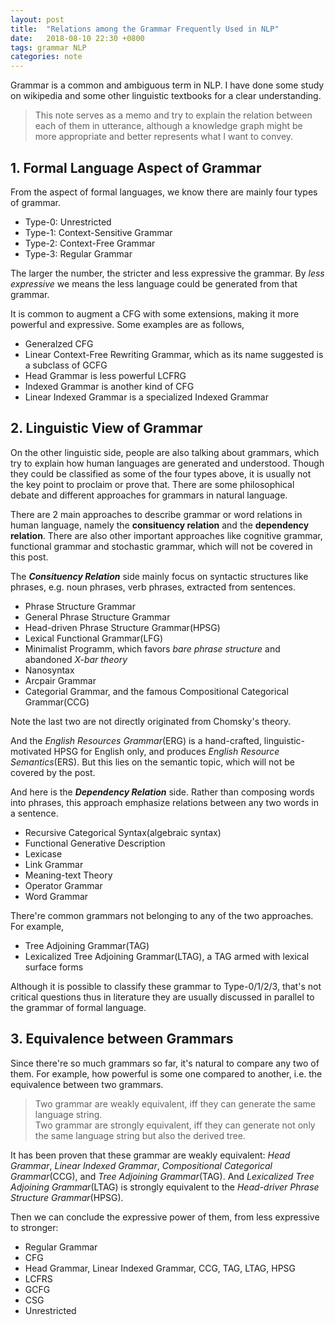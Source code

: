 ```yaml
---
layout: post
title:  "Relations among the Grammar Frequently Used in NLP"
date:   2018-08-10 22:30 +0800
tags: grammar NLP
categories: note
---
```


Grammar is a common and ambiguous term in NLP. I have done some study on wikipedia and some other linguistic textbooks for a clear understanding.

> This note serves as a memo and try to explain the relation between each of them in utterance, although a knowledge graph might be more appropriate and better represents what I want to convey.

## 1. Formal Language Aspect of Grammar

From the aspect of formal languages, we know there are mainly four types of grammar.

- Type-0: Unrestricted
- Type-1: Context-Sensitive Grammar
- Type-2: Context-Free Grammar
- Type-3: Regular Grammar

The larger the number, the stricter and less expressive the grammar. By _less expressive_ we means the less language could be generated from that grammar.

It is common to augment a CFG with some extensions, making it more powerful and expressive. Some examples are as follows,

- Generalzed CFG
- Linear Context-Free Rewriting Grammar, which as its name suggested is a subclass of GCFG
- Head Grammar is less powerful LCFRG
- Indexed Grammar is another kind of CFG
- Linear Indexed Grammar is a specialized Indexed Grammar

## 2. Linguistic View of Grammar

On the other linguistic side, people are also talking about grammars, which try to explain how human languages are generated and understood.
Though they could be classified as some of the four types above, it is usually not the key point to proclaim or prove that.
There are some philosophical debate and different approaches for grammars in natural language.

There are 2 main approaches to describe grammar or word relations in human language, namely the **consituency relation** and the **dependency relation**.
There are also other important approaches like cognitive grammar, functional grammar and stochastic grammar, which will not be covered in this post.

The **_Consituency Relation_** side mainly focus on syntactic structures like phrases, e.g. noun phrases, verb phrases, extracted from sentences.

- Phrase Structure Grammar
- General Phrase Structure Grammar
- Head-driven Phrase Structure Grammar(HPSG)
- Lexical Functional Grammar(LFG)
- Minimalist Programm, which favors _bare phrase structure_ and abandoned _X-bar theory_
- Nanosyntax
- Arcpair Grammar
- Categorial Grammar, and the famous Compositional Categorical Grammar(CCG)

Note the last two are not directly originated from Chomsky's theory.

And the _English Resources Grammar_(ERG) is a hand-crafted, linguistic-motivated HPSG for English only, and produces _English Resource Semantics_(ERS). But this lies on the semantic topic, which will not be covered by the post.

And here is the **_Dependency Relation_** side. Rather than composing words into phrases, this approach emphasize relations between any two words in a sentence.

- Recursive Categorical Syntax(algebraic syntax)
- Functional Generative Description
- Lexicase
- Link Grammar
- Meaning-text Theory
- Operator Grammar
- Word Grammar

There're common grammars not belonging to any of the two approaches. For example,

- Tree Adjoining Grammar(TAG)
- Lexicalized Tree Adjoining Grammar(LTAG), a TAG armed with lexical surface forms

Although it is possible to classify these grammar to Type-0/1/2/3, that's not critical questions thus in literature they are usually discussed in parallel to the grammar of formal language.

## 3. Equivalence between Grammars

Since there're so much grammars so far, it's natural to compare any two of them. For example, how powerful is some one compared to another, i.e. the equivalence between two grammars.

> Two grammar are weakly equivalent, iff they can generate the same language string.   
> Two grammar are strongly equivalent, iff they can generate not only the same language string but also the derived tree.

It has been proven that these grammar are weakly equivalent: _Head Grammar_, _Linear Indexed Grammar_, _Compositional Categorical Grammar_(CCG), and _Tree Adjoining Grammar_(TAG).
And _Lexicalized Tree Adjoining Grammar_(LTAG) is strongly equivalent to the _Head-driver Phrase Structure Grammar_(HPSG).

Then we can conclude the expressive power of them, from less expressive to stronger:

- Regular Grammar
- CFG
- Head Grammar, Linear Indexed Grammar, CCG, TAG, LTAG, HPSG
- LCFRS
- GCFG
- CSG
- Unrestricted



